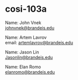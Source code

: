 # cosi-103a
Name: John Vnek <br>
johnvnek@brandeis.edu <br>

Name: Artem Lavrov <br>
email: artemlavrov@brandeis.edu <br>

Name: Jason Lin <br>
Jasonlin@brandeis.edu <br>

Name: Elan Romo <br>
elanromo@brandeis.edu <br>
